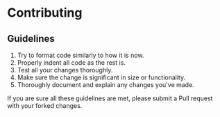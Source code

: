 # Contributing

## Guidelines
1. Try to format code similarly to how it is now.
2. Properly indent all code as the rest is.
3. Test all your changes thoroughly.
4. Make sure the change is significant in size or functionality.
5. Thoroughly document and explain any changes you've made.


If you are sure all these guidelines are met, please submit a Pull request with your forked changes.
